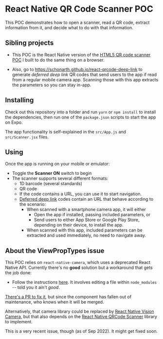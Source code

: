 # React Native QR Code Scanner POC

This POC demonstrates how to open a scanner, read a QR code, extract information from it, and decide what to do with that information.

## Sibling projects

* This POC is the React Native version of the [HTML5 QR code scanner POC](https://github.com/schonarth/html5-qrcode-scanner-poc) I built to do the same thing on a browser.

* Also, go to https://schonarth.github.io/react-qrcode-deep-link to generate *deferred deep link* QR codes that send users to the app if read from a regular mobile camera app. Scanning those with this app extracts the parameters so you can stay in-app.

## Installing

Check out this repository into a folder and run ```yarn``` or ```npm install``` to install the dependencies, then run one of the ```package.json``` scripts to start the app on Expo.

The app functionality is self-explained in the ```src/App.js``` and ```src/Scanner.jsx``` files.

## Using

Once the app is running on your mobile or emulator:

* Toggle the **Scanner ON** switch to begin
* The scanner supports several different formats:
  * 1D barcode (several standards)
  * QR code
  * If the code contains a URL, you can use it to start navigation.
  * [Deferred deep link](https://schonarth.github.io/react-qrcode-deep-link) codes contain an URL that behave according to the scenario:
    * When scanned with a smartphone camera app, it will either
      * Open the app if installed, passing included parameters, or
      * Send users to either App Store or Google Play Store, depending on their device, to install the app.
    * When scanned with this app, included parameters can be extracted and used immediately, no need to navigate away.

## About the ViewPropTypes issue

This POC relies on ```react-native-camera```, which uses a deprecated React Native API. Currently there's no **good** solution but a workaround that gets the job done:

* Follow the instructions [here](https://github.com/react-native-camera/react-native-camera/issues/3423#issuecomment-1185692205). It involves editing a file within ```node_modules``` -- told you it ain't *good*.

[There's a PR to fix it](https://github.com/react-native-camera/react-native-camera/pull/3429/files), but since the component has fallen out of maintenance, who knows when it will be merged.

Alternatively, that camera library could be replaced by [React Native Vision Camera](https://www.npmjs.com/package/react-native-vision-camera), but that also depends on the [React Native QRCode Scanner](https://github.com/moaazsidat/react-native-qrcode-scanner) library to implement.

This is a very recent issue, though (as of Sep 2022). It might get fixed soon.